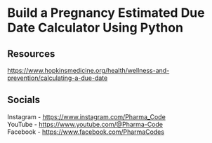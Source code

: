 # Build a Pregnancy Estimated Due Date Calculator Using Python

## Resources
https://www.hopkinsmedicine.org/health/wellness-and-prevention/calculating-a-due-date

## Socials
Instagram  - https://www.instagram.com/Pharma_Code <br>
YouTube -  https://www.youtube.com/@Pharma-Code <br>
Facebook - https://www.facebook.com/PharmaCodes
